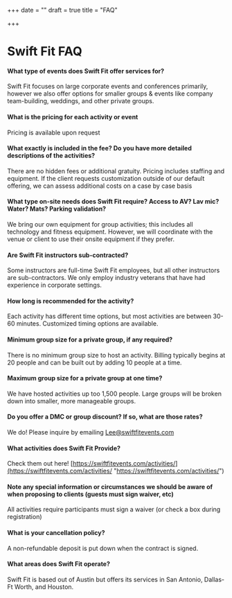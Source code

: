+++
date = ""
draft = true
title = "FAQ"

+++
# Swift Fit FAQ

#### What type of events does Swift Fit offer services for?

Swift Fit focuses on large corporate events and conferences primarily, however we also offer options for smaller groups & events like company team-building, weddings, and other private groups.

#### What is the pricing for each activity or event
Pricing is available upon request

#### What exactly is included in the fee? Do you have more detailed descriptions of the activities?
There are no hidden fees or additional gratuity. Pricing includes staffing and equipment. If the client requests customization outside of our default offering, we can assess additional costs on a case by case basis

#### What type on-site needs does Swift Fit require? Access to AV? Lav mic? Water? Mats? Parking validation?
We bring our own equipment for group activities; this includes all technology and fitness equipment. However, we will coordinate with the venue or client to use their onsite equipment if they prefer.

#### Are Swift Fit instructors sub-contracted?
Some instructors are full-time Swift Fit employees, but all other instructors are sub-contractors. We only employ industry veterans that have had experience in corporate settings.

#### How long is recommended for the activity?
Each activity has different time options, but most activities are between 30-60 minutes. Customized timing options are available.

#### Minimum group size for a private group, if any required?
There is no minimum group size to host an activity. Billing typically begins at 20 people and can be built out by adding 10 people at a time.

#### Maximum group size for a private group at one time?
We have hosted activities up too 1,500 people. Large groups will be broken down into smaller, more manageable groups.

#### Do you offer a DMC or group discount? If so, what are those rates?
We do! Please inquire by emailing [Lee@swiftfitevents.com](mailto:Lee@SwiftFitEvents.com)

#### What activities does Swift Fit Provide?
Check them out here!
[https://swiftfitevents.com/activities/](https://swiftfitevents.com/activities/ "https://swiftfitevents.com/activities/")

#### Note any special information or circumstances we should be aware of when proposing to clients (guests must sign waiver, etc)
All activities require participants must sign a waiver (or check a box during registration)

#### What is your cancellation policy?
A non-refundable deposit is put down when the contract is signed.

#### What areas does Swift Fit operate?
Swift Fit is based out of Austin but offers its services in San Antonio, Dallas-Ft Worth, and Houston.